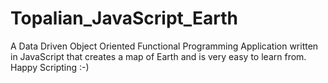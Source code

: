 # Topalian_JavaScript_Earth
A Data Driven Object Oriented Functional Programming Application written in JavaScript that creates a map of Earth and is very easy to learn from. Happy Scripting :-)
